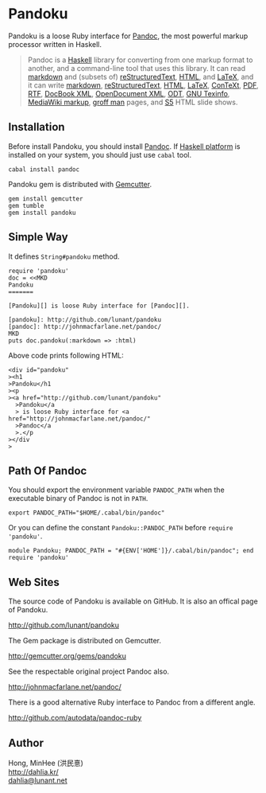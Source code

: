 Pandoku
=======

Pandoku is a loose Ruby interface for [Pandoc][], the most powerful markup
processor written in Haskell.

> Pandoc is a [Haskell][] library for converting from one markup format to
> another, and a command-line tool that uses this library.  It can read
> [markdown][] and (subsets of) [reStructuredText][rst], [HTML][],
> and [LaTeX][], and it can write [markdown][], [reStructuredText][rst],
> [HTML][], [LaTeX][], [ConTeXt][], [PDF][], [RTF][], [DocBook XML][docbook],
> [OpenDocument XML][opendocument], [ODT][], [GNU Texinfo][texinfo],
> [MediaWiki markup][mediawiki], [groff man][man] pages,
> and [S5][] HTML slide shows.

[pandoc]: http://johnmacfarlane.net/pandoc/
[haskell]: http://www.haskell.org/
[markdown]: http://daringfireball.net/projects/markdown/
[rst]: http://docutils.sourceforge.net/docs/ref/rst/introduction.html
[html]: http://www.w3.org/TR/html40/
[latex]: http://www.latex-project.org/
[context]: http://www.pragma-ade.nl/
[pdf]: http://en.wikipedia.org/wiki/Portable_Document_Format
[rtf]: http://en.wikipedia.org/wiki/Rich_Text_Format
[docbook]: http://www.docbook.org/
[opendocument]: http://opendocument.xml.org/
[odt]: http://en.wikipedia.org/wiki/OpenDocument
[texinfo]: http://www.gnu.org/software/texinfo/
[mediawiki]: http://www.mediawiki.org/wiki/Help:Formatting
[man]: http://developer.apple.com/DOCUMENTATION/Darwin/Reference/ManPages/man7/groff_man.7.html
[s5]: http://meyerweb.com/eric/tools/s5/


Installation
------------

Before install Pandoku, you should install [Pandoc][]. If [Haskell platform][]
is installed on your system, you should just use `cabal` tool.

    cabal install pandoc

Pandoku gem is distributed with [Gemcutter][].

    gem install gemcutter
    gem tumble
    gem install pandoku

[gemcutter]: http://gemcutter.org/
[haskell platform]: http://hackage.haskell.org/platform/


Simple Way
----------

It defines `String#pandoku` method.

    require 'pandoku'
    doc = <<MKD
    Pandoku
    =======

    [Pandoku][] is loose Ruby interface for [Pandoc][].

    [pandoku]: http://github.com/lunant/pandoku
    [pandoc]: http://johnmacfarlane.net/pandoc/
    MKD
    puts doc.pandoku(:markdown => :html)

Above code prints following HTML:

    <div id="pandoku"
    ><h1
    >Pandoku</h1
    ><p
    ><a href="http://github.com/lunant/pandoku"
      >Pandoku</a
      > is loose Ruby interface for <a href="http://johnmacfarlane.net/pandoc/"
      >Pandoc</a
      >.</p
    ></div
    >


Path Of Pandoc
--------------

You should export the environment variable `PANDOC_PATH` when the executable
binary of Pandoc is not in `PATH`.

    export PANDOC_PATH="$HOME/.cabal/bin/pandoc"

Or you can define the constant `Pandoku::PANDOC_PATH`
before `require 'pandoku'`.

    module Pandoku; PANDOC_PATH = "#{ENV['HOME']}/.cabal/bin/pandoc"; end
    require 'pandoku'


Web Sites
---------

The source code of Pandoku is available on GitHub.  It is also an offical page
of Pandoku.

<http://github.com/lunant/pandoku>

The Gem package is distributed on Gemcutter.

<http://gemcutter.org/gems/pandoku>

See the respectable original project Pandoc also.

<http://johnmacfarlane.net/pandoc/>

There is a good alternative Ruby interface to Pandoc from a different angle.

<http://github.com/autodata/pandoc-ruby>


Author
------

Hong, MinHee (洪民憙)  
http://dahlia.kr/  
dahlia@lunant.net

